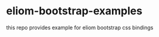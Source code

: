 eliom-bootstrap-examples
========================

this repo provides example for eliom bootstrap css bindings
